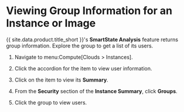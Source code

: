 # Viewing Group Information for an Instance or Image

{{ site.data.product.title_short }}'s **SmartState Analysis** feature returns group
information. Explore the group to get a list of its users.

1.  Navigate to menu:Compute\[Clouds \> Instances\].

2.  Click the accordion for the item to view user information.

3.  Click on the item to view its **Summary**.

4.  From the **Security** section of the **Instance Summary**, click
    **Groups**.

5.  Click the group to view users.
